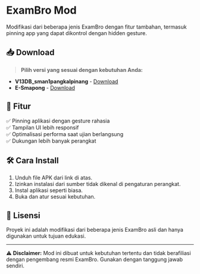 # ExamBro Mod

Modifikasi dari beberapa jenis ExamBro dengan fitur tambahan, termasuk pinning app yang dapat dikontrol dengan hidden gesture.

## 📥 Download

> **Pilih versi yang sesuai dengan kebutuhan Anda:**

- **V13DB_sman1pangkalpinang** - [Download](https://github.com/ArvinNasution/All-Exambro-Rebuild-Custom/releases/download/apps1/V13DB_sman1pangkalpinang.apk)
- **E-Smapong** - [Download](https://github.com/ArvinNasution/All-Exambro-Rebuild-Custom/releases/download/apps/app-release-UserAgent-New-Prefix2.apk)

## 🚀 Fitur

✅ Pinning aplikasi dengan gesture rahasia  
✅ Tampilan UI lebih responsif  
✅ Optimalisasi performa saat ujian berlangsung  
✅ Dukungan lebih banyak perangkat  

## 🛠️ Cara Install

1. Unduh file APK dari link di atas.
2. Izinkan instalasi dari sumber tidak dikenal di pengaturan perangkat.
3. Instal aplikasi seperti biasa.
4. Buka dan atur sesuai kebutuhan.

## 📜 Lisensi
Proyek ini adalah modifikasi dari beberapa jenis ExamBro asli dan hanya digunakan untuk tujuan edukasi.

---

⚠️ **Disclaimer:** Mod ini dibuat untuk kebutuhan tertentu dan tidak berafiliasi dengan pengembang resmi ExamBro. Gunakan dengan tanggung jawab sendiri.

